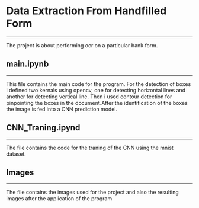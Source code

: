 # Data Extraction From Handfilled Form
---
The project is about performing ocr on a particular bank form.

## main.ipynb 
---
This file contains the main code for the program. For the detection of boxes i defined two kernals using opencv, one for detecting horizontal lines and another for detecting vertical line. Then i used contour detection for pinpointing the boxes in the document.After the identification of the boxes the image is fed into a CNN prediction model.


## CNN_Traning.ipynd
---
The file contains the code for the traning of the CNN using the mnist dataset.

## Images 
---
The file contains the images used for the project and also the resulting images after the application of the program